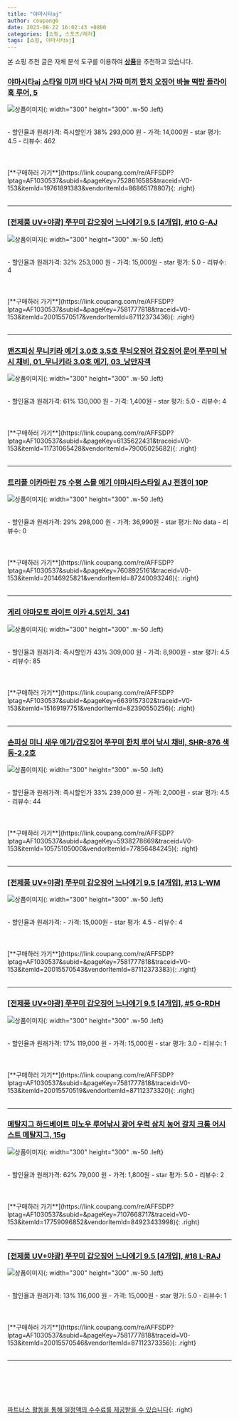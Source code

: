 ```yaml
---
title: "야마시타aj"
author: coupang6
date: 2023-08-22 16:02:43 +0800
categories: [쇼핑, 스포츠/레저]
tags: [쇼핑, 야마시타aj]
---
```


본 쇼핑 추천 글은 자체 분석 도구를 이용하여 [**상품**](https://link.coupang.com/a/bao1ui)을 추천하고 있습니다.

### [야마시타aj 스타일 미끼 바다 낚시 가짜 미끼 한치 오징어 바늘 떡밥 플라이훅 루어, 5](https://link.coupang.com/re/AFFSDP?lptag=AF1030537&subid=&pageKey=7528616585&traceid=V0-153&itemId=19761891383&vendorItemId=86865178807)

![상품이미지](https://thumbnail7.coupangcdn.com/thumbnails/remote/230x230ex/image/vendor_inventory/7a97/078d13649b0b450104ec593c62af7382a403565335039e6b9c5a90c6269d.png){: width="300" height="300" .w-50 .left}


<br>
- 할인율과 원래가격: 즉시할인가 38%  293,000   원
- 가격: 14,000원
- star 평가: 4.5
- 리뷰수: 462
<br>
<br>
<br>
<br>
[**구매하러 가기**](https://link.coupang.com/re/AFFSDP?lptag=AF1030537&subid=&pageKey=7528616585&traceid=V0-153&itemId=19761891383&vendorItemId=86865178807){: .right}
<br>
<br>

---

### [[전제품 UV+야광] 쭈꾸미 갑오징어 느나에기 9.5 [4개입], #10 G-AJ](https://link.coupang.com/re/AFFSDP?lptag=AF1030537&subid=&pageKey=7581777818&traceid=V0-153&itemId=20015570517&vendorItemId=87112373436)

![상품이미지](https://thumbnail8.coupangcdn.com/thumbnails/remote/230x230ex/image/vendor_inventory/8952/be507f87acddc448d168008bc7c82819fa61a92efec9bc63195517328829.jpg){: width="300" height="300" .w-50 .left}


<br>
- 할인율과 원래가격: 32%  253,000   원
- 가격: 15,000원
- star 평가: 5.0
- 리뷰수: 4
<br>
<br>
<br>
<br>
[**구매하러 가기**](https://link.coupang.com/re/AFFSDP?lptag=AF1030537&subid=&pageKey=7581777818&traceid=V0-153&itemId=20015570517&vendorItemId=87112373436){: .right}
<br>
<br>

---

### [맨즈피싱 무니키라 에기 3.0호 3.5호 무늬오징어 갑오징어 문어 쭈꾸미 낚시 채비, 01_무니키라 3.0호 에기, 03_낭만자객](https://link.coupang.com/re/AFFSDP?lptag=AF1030537&subid=&pageKey=6135622431&traceid=V0-153&itemId=11731065428&vendorItemId=79005025682)

![상품이미지](https://thumbnail9.coupangcdn.com/thumbnails/remote/230x230ex/image/vendor_inventory/773c/7344c6963d310b2d0c8575a1731adfffd43bde128f1d13ae63ddefbc1f37.jpg){: width="300" height="300" .w-50 .left}


<br>
- 할인율과 원래가격: 61%  130,000   원
- 가격: 1,400원
- star 평가: 5.0
- 리뷰수: 4
<br>
<br>
<br>
<br>
[**구매하러 가기**](https://link.coupang.com/re/AFFSDP?lptag=AF1030537&subid=&pageKey=6135622431&traceid=V0-153&itemId=11731065428&vendorItemId=79005025682){: .right}
<br>
<br>

---

### [트리플 이카마린 75 수평 스몰 에기 야마시타스타일 AJ 전갱이 10P](https://link.coupang.com/re/AFFSDP?lptag=AF1030537&subid=&pageKey=7608925161&traceid=V0-153&itemId=20146925821&vendorItemId=87240093246)

![상품이미지](https://thumbnail8.coupangcdn.com/thumbnails/remote/230x230ex/image/vendor_inventory/fc8c/ed6462c39dc287f39caa59842ce4a3bf6479e4655e3ebf15410c7b823ff6.jpg){: width="300" height="300" .w-50 .left}


<br>
- 할인율과 원래가격: 29%  298,000   원
- 가격: 36,990원
- star 평가: No data
- 리뷰수: 0
<br>
<br>
<br>
<br>
[**구매하러 가기**](https://link.coupang.com/re/AFFSDP?lptag=AF1030537&subid=&pageKey=7608925161&traceid=V0-153&itemId=20146925821&vendorItemId=87240093246){: .right}
<br>
<br>

---

### [게리 야마모토 라이트 이카 4.5인치, 341](https://link.coupang.com/re/AFFSDP?lptag=AF1030537&subid=&pageKey=6639157302&traceid=V0-153&itemId=15169197751&vendorItemId=82390550256)

![상품이미지](https://thumbnail10.coupangcdn.com/thumbnails/remote/230x230ex/image/vendor_inventory/a652/f5ebdcea83ce6be9c2b6f8861c2576685be51e90a42656277fcbac9acc1a.jpeg){: width="300" height="300" .w-50 .left}


<br>
- 할인율과 원래가격: 즉시할인가 43%  309,000   원
- 가격: 8,900원
- star 평가: 4.5
- 리뷰수: 85
<br>
<br>
<br>
<br>
[**구매하러 가기**](https://link.coupang.com/re/AFFSDP?lptag=AF1030537&subid=&pageKey=6639157302&traceid=V0-153&itemId=15169197751&vendorItemId=82390550256){: .right}
<br>
<br>

---

### [손피싱 미니 새우 에기/갑오징어 쭈꾸미 한치 루어 낚시 채비, SHR-876 색동-2.2호](https://link.coupang.com/re/AFFSDP?lptag=AF1030537&subid=&pageKey=5938278669&traceid=V0-153&itemId=10575105000&vendorItemId=77856484245)

![상품이미지](https://thumbnail10.coupangcdn.com/thumbnails/remote/230x230ex/image/vendor_inventory/93a3/95960fc536159fb0cd114aa3d35e90362b668bce64f937af962afc6c26ba.jpg){: width="300" height="300" .w-50 .left}


<br>
- 할인율과 원래가격: 즉시할인가 33%  239,000   원
- 가격: 2,000원
- star 평가: 4.5
- 리뷰수: 44
<br>
<br>
<br>
<br>
[**구매하러 가기**](https://link.coupang.com/re/AFFSDP?lptag=AF1030537&subid=&pageKey=5938278669&traceid=V0-153&itemId=10575105000&vendorItemId=77856484245){: .right}
<br>
<br>

---

### [[전제품 UV+야광] 쭈꾸미 갑오징어 느나에기 9.5 [4개입], #13 L-WM](https://link.coupang.com/re/AFFSDP?lptag=AF1030537&subid=&pageKey=7581777818&traceid=V0-153&itemId=20015570543&vendorItemId=87112373383)

![상품이미지](https://thumbnail6.coupangcdn.com/thumbnails/remote/230x230ex/image/vendor_inventory/cc7b/a2dff252e19a2c67855559964fc747ce146f1bddd6d0eb9e0b57005236ad.jpg){: width="300" height="300" .w-50 .left}


<br>
- 할인율과 원래가격: 
- 가격: 15,000원
- star 평가: 4.5
- 리뷰수: 4
<br>
<br>
<br>
<br>
[**구매하러 가기**](https://link.coupang.com/re/AFFSDP?lptag=AF1030537&subid=&pageKey=7581777818&traceid=V0-153&itemId=20015570543&vendorItemId=87112373383){: .right}
<br>
<br>

---

### [[전제품 UV+야광] 쭈꾸미 갑오징어 느나에기 9.5 [4개입], #5 G-RDH](https://link.coupang.com/re/AFFSDP?lptag=AF1030537&subid=&pageKey=7581777818&traceid=V0-153&itemId=20015570519&vendorItemId=87112373320)

![상품이미지](https://thumbnail8.coupangcdn.com/thumbnails/remote/230x230ex/image/vendor_inventory/c84a/49a26159b9e4dd50a6a753d32171091bff86e4ec3fbdc6708e3059f9742c.jpg){: width="300" height="300" .w-50 .left}


<br>
- 할인율과 원래가격: 17%  119,000   원
- 가격: 15,000원
- star 평가: 3.0
- 리뷰수: 1
<br>
<br>
<br>
<br>
[**구매하러 가기**](https://link.coupang.com/re/AFFSDP?lptag=AF1030537&subid=&pageKey=7581777818&traceid=V0-153&itemId=20015570519&vendorItemId=87112373320){: .right}
<br>
<br>

---

### [메탈지그 하드베이트 미노우 루어낚시 광어 우럭 삼치 농어 갈치 크롬 어시스트 메탈지그, 15g](https://link.coupang.com/re/AFFSDP?lptag=AF1030537&subid=&pageKey=7107668717&traceid=V0-153&itemId=17759096852&vendorItemId=84923433998)

![상품이미지](https://thumbnail6.coupangcdn.com/thumbnails/remote/230x230ex/image/vendor_inventory/9998/4bc73b921b119d0b57b15687115d781dc64fdccab32edafc9f92c4a661b7.png){: width="300" height="300" .w-50 .left}


<br>
- 할인율과 원래가격: 62%  79,000   원
- 가격: 1,800원
- star 평가: 5.0
- 리뷰수: 2
<br>
<br>
<br>
<br>
[**구매하러 가기**](https://link.coupang.com/re/AFFSDP?lptag=AF1030537&subid=&pageKey=7107668717&traceid=V0-153&itemId=17759096852&vendorItemId=84923433998){: .right}
<br>
<br>

---

### [[전제품 UV+야광] 쭈꾸미 갑오징어 느나에기 9.5 [4개입], #18 L-RAJ](https://link.coupang.com/re/AFFSDP?lptag=AF1030537&subid=&pageKey=7581777818&traceid=V0-153&itemId=20015570546&vendorItemId=87112373356)

![상품이미지](https://thumbnail8.coupangcdn.com/thumbnails/remote/230x230ex/image/vendor_inventory/7ca3/2b8366e5e95566dbbfcc36818faca5d3ed4b7019028eb8732949fbe97b1a.jpg){: width="300" height="300" .w-50 .left}


<br>
- 할인율과 원래가격: 13%  116,000   원
- 가격: 15,000원
- star 평가: 5.0
- 리뷰수: 1
<br>
<br>
<br>
<br>
[**구매하러 가기**](https://link.coupang.com/re/AFFSDP?lptag=AF1030537&subid=&pageKey=7581777818&traceid=V0-153&itemId=20015570546&vendorItemId=87112373356){: .right}
<br>
<br>

---
<br><br><br><br><br> [파트너스 활동을 통해 일정액의 수수료를 제공받을 수 있습니다](https://link.coupang.com/a/bao1ui){: .right}